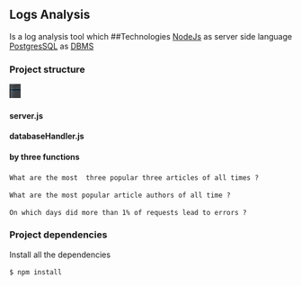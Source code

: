 ## Logs Analysis 

Is a log analysis tool which 
##Technologies 
<a href='https://nodejs.org/en/'>NodeJs<a> as server side language <br>
<a href='https://www.postgresql.org/'>PostgresSQL</a> as <a href='https://en.wikipedia.org/wiki/Database#Database_management_system'>DBMS<a>
### Project structure

<img width="20" height = "25" src ="./assets/structure.png">

#### server.js

#### databaseHandler.js

#### by three functions 
`What are the most  three popular three articles of all times ?` 

`What are the most popular article authors of all time ?` 

`On which days did more than 1% of requests lead to errors ? ` 

### Project dependencies
Install all the dependencies
 ```sh
$ npm install 
 ```




